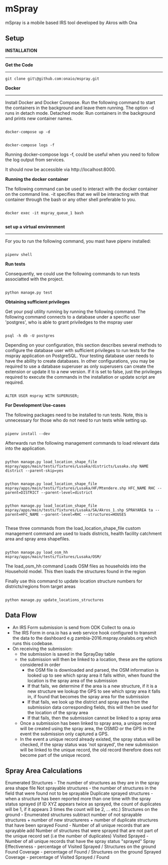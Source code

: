 mSpray
=======

mSpray is a mobile based IRS tool developed by Akros with Ona

Setup
-----

**INSTALLATION**

------------------------------------------------------------------------

**Get the Code**

------------------------------------------------------------------------

```
git clone git\@github.com:onaio/mspray.git

```

**Docker**

------------------------------------------------------------------------

Install Docker and Docker Compose. Run the following command to start
the containers in the background and leave them running. The option -d
runs in detach mode. Detached mode: Run containers in the background and
prints new container names.

```

docker-compose up -d

```

```

docker-compose logs -f

```

Running docker-compose logs -f, could be useful when you need to follow the 
log output from services.



It should now be accessible via http://localhost:8000.


**Running the docker container**

The following command can be used to interact with the docker container on the command line.  -it specifies that we will be interacting with that container through the bash or any other shell preferable to you.  

```

docker exec -it mspray_queue_1 bash


```

**set up a virtual envirenment**

------------------------------------------------------------------------

For you to run the following command, you mast have pipenv installed:

```

pipenv shell

```


**Run tests**

Consequently, we could use the following commands to run tests associatted with the project.

```

python manage.py test

```

**Obtaining sufficient privileges**

Get your psql utility running by running the following command. The following command connects to a database under a specific user 'postgres', who is able to grant priviledges to the mspray user

```

psql -h db -U postgres

```

Depending on your configuration, this section describes several methods to configure the database user with sufficient privileges to run tests for the mspray application on PostgreSQL. Your testing database user needs to have the ability to create databases. In other configurations, you may be required to use a database superuser as only superusers can create the extension or update it to a new version. If it is set to false, just the privileges required to execute the commands in the installation or update script are required.

```

ALTER USER mspray WITH SUPERUSER;

```


**For Development Use-cases** 

The following packages need to be installed to run tests. 
Note, this is unnecessary for those who do not need to run tests while setting up.

```

pipenv install --dev

```


Afterwards run the following management commands to load relevant data into the application.

```

python manage.py load_location_shape_file mspray/apps/main/tests/fixtures/Lusaka/districts/Lusaka.shp NAME district --parent-skip=yes


python manage.py load_location_shape_file mspray/apps/main/tests/fixtures/Lusaka/HF/Mtendere.shp HFC_NAME RHC --parent=DISTRICT --parent-level=district


python manage.py load_location_shape_file mspray/apps/main/tests/fixtures/Lusaka/SA/Akros_1.shp SPRAYAREA ta --parent=HFC_NAME --parent-level=RHC --structures=HOUSES


```

These three commands from the load_location_shape_file custom management command are used to loads districts, health facility catchment area and spray area shapefiles.


```

python manage.py load_osm_hh mspray/apps/main/tests/fixtures/Lusaka/OSM/

```

The load_osm_hh command Loads OSM files as households into the Household model. This then loads the structures found in the region


Finally use this command to update location structure numbers for districts/regions from target areas 

```

python manage.py update_locations_structures

```



Data Flow
---------

- An IRS Form submission is send from ODK Collect to ona.io
- The IRS Form in ona.io has a web service hook configured to transmit the data to the dashboard e.g zambia-2016.mspray.onalabs.org which runs this codebase.
- On receiving the submission:
    - the submission is saved in the SprayDay table
    - the submission will then be linked to a location, these are the options considered in order
        - the OSM file is downloaded and parsed, the OSM information is looked up to see which spray area it falls within, when found the location is the spray area of the submission
        - If that fails, we determine if the area is a new structure, if it is a new structure we lookup the GPS to see which spray area it falls in, if found that becomes the spray area for the submission
        - If that fails, we look up the district and spray area from the submission data corresponding fields, this will then be used for the location of the spray area
        - If that fails, then the submission cannot be linked to a spray area
    - Once a submission has been linked to spray area, a unique record will be created using the spray area, the OSMID or the GPS in the event the submission only captured a GPS.
    - In the event a unique record already existed, the spray status will be checked, if the spray status was 'not sprayed', the new submission will be linked to the unique record, the old record therefore does not become part of the unique record.

Spray Area Calculations
-----------------------
Enumerated Structures - The number of structures as they are in the spray area shape file
Not sprayable structures -  the number of structures in the field that were found not to be sprayable
Duplicate sprayed structures - when a structure has been reported more than one time with the spray status sprayed (if ID XYZ appears twice as sprayed, the count of duplicates will be 1, if it appears 3 times the count will be 2, ... etc.)
Structures on the ground - Enumerated structures subtract number of not sprayable structures + number of new structureres + number of duplicate structures that have been sprayed
Found - Number of all unique records that are sprayable add Number of structures that were sprayed that are not part of the unique record set (i.e the number of duplicates)
Visited Sprayed - Number of all unique records that have the spray status "sprayed"
Spray Effectiveness - percentage of  Visited Sprayed / Structures on the ground
Found Coverage - percentage of Found / Structures on the ground
Sprayed Coverage - percentage of Visited Sprayed / Found
